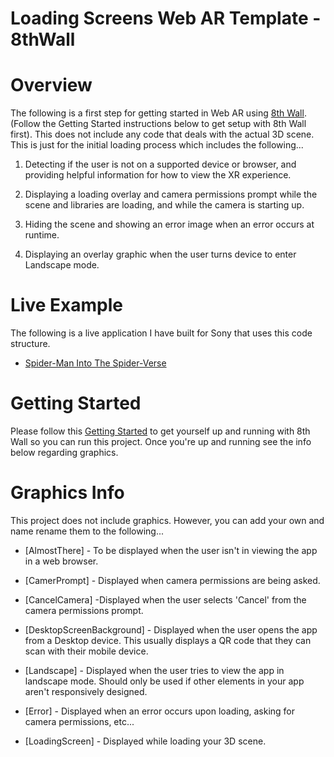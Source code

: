 # Loading Screens Web AR Template - 8thWall

# Overview

The following is a first step for getting started in Web AR using [8th Wall](https://www.8thwall.com/). (Follow the Getting Started instructions below to get setup with 8th Wall first). This does not include any code that deals with the actual 3D scene. This is just for the initial loading process which includes the following...

1. Detecting if the user is not on a supported device or browser, and providing helpful information for how to view the XR experience.

2. Displaying a loading overlay and camera permissions prompt while the scene and libraries are loading, and while the camera is starting up.

3. Hiding the scene and showing an error image when an error occurs at runtime.

4. Displaying an overlay graphic when the user turns device to enter Landscape mode.

# Live Example

The following is a live application I have built for Sony that uses this code structure.

* [Spider-Man Into The Spider-Verse](https://sites.sonypictures.com/spiderverse/spiderversear/)

# Getting Started

Please follow this [Getting Started](https://github.com/8thwall/web/tree/master/gettingstarted) to get yourself up and running with 8th Wall so you can run this project. Once you're up and running see the info below regarding graphics.

# Graphics Info

This project does not include graphics. However, you can add your own and name rename them to the following...

* [AlmostThere] - To be displayed when the user isn't in viewing the app in a web browser.

* [CamerPrompt] - Displayed when camera permissions are being asked.

* [CancelCamera] -Displayed when the user selects 'Cancel' from the camera permissions prompt.

* [DesktopScreenBackground] - Displayed when the user opens the app from a Desktop device. This usually displays a QR code that they can scan with their mobile device.

* [Landscape] - Displayed when the user tries to view the app in landscape mode. Should only be used if other elements in your app aren't responsively designed.

* [Error] - Displayed when an error occurs upon loading, asking for camera permissions, etc...

* [LoadingScreen] - Displayed while loading your 3D scene.

